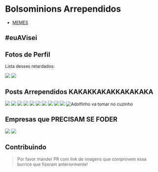 # Bolsominions Arrependidos

- [MEMES](https://github.com/suissa/bolsominions-arrependidos/blob/master/memes.md)

## #euAVisei

## Fotos de Perfil
Lista desses retardados:

![](https://i.imgur.com/HiNx87J.png)
![](https://i.imgur.com/ORKbIC3.png)

## Posts Arrependidos KAKAKKAKAKKAKAKAKA


![](https://i.imgur.com/sPWXYlL.jpg)
![](https://i.imgur.com/kYqHgOK.jpg)
![](https://i.imgur.com/NQqSL6M.jpg)
![](https://i.imgur.com/Wqi2B5d.jpg)
![](https://i.imgur.com/NCOfIcA.jpg)
![](https://i.imgur.com/gHMB5as.jpg)
![](https://i.imgur.com/oGf9ZTu.jpg)
![](https://i.imgur.com/VTA4Eoi.jpg)
![](https://i.imgur.com/2pZjLSm.jpg)
![](https://i.imgur.com/iiZL792.jpg)
![Adolfinho va tomar no cuzinho](https://i.imgur.com/kvRWbGM.jpg)

## Empresas que PRECISAM SE FODER

![](https://i.imgur.com/QGnjIhg.jpg)
![](https://i.imgur.com/BmiVpaz.jpg)

## Contribuindo

> Por favor mander PR com link de imagens que comprovem essa burrice que fizeram anteriormente!
